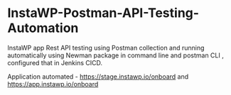 # InstaWP-Postman-API-Testing-Automation
InstaWP app Rest API testing using Postman collection and running automatically using Newman package in command line and postman CLI , configured that in Jenkins CICD.

Application automated - https://stage.instawp.io/onboard and https://app.instawp.io/onboard
